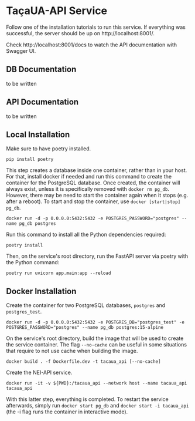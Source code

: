 # TaçaUA-API Service

Follow one of the installation tutorials to run this service. If everything was successful, the server should be up on http://localhost:8001/.

Check http://localhost:8001/docs to watch the API documentation with Swagger UI.

## DB Documentation
 to be written
<!-- TODO: complete -->

## API Documentation
 to be written
<!-- TODO: complete -->

## Local Installation

Make sure to have poetry installed.
```
pip install poetry
```

This step creates a database inside one container, rather than in your host. For that, install docker if needed and run this command to create the container for the PostgreSQL database. Once created, the container will always exist, unless it is specifically removed with `docker rm pg_db`. However, there may be need to start the container again when it stops (e.g. after a reboot). To start and stop the container, use `docker [start|stop] pg_db`.
```
docker run -d -p 0.0.0.0:5432:5432 -e POSTGRES_PASSWORD="postgres" --name pg_db postgres
```

Run this command to install all the Python dependencies required:
```
poetry install
```

Then, on the service's root directory, run the FastAPI server via poetry with the Python command: 
```
poetry run uvicorn app.main:app --reload
```

## Docker Installation

Create the container for two PostgreSQL databases, `postgres` and `postgres_test`.
```
docker run -d -p 0.0.0.0:5432:5432 -e POSTGRES_DB="postgres_test" -e POSTGRES_PASSWORD="postgres" --name pg_db postgres:15-alpine
```

On the service's root directory, build the image that will be used to create the service container. The flag `--no-cache` can be useful in some situations that require to not use cache when building the image.
```
docker build . -f Dockerfile.dev -t tacaua_api [--no-cache]
```

Create the NEI-API service.
```
docker run -it -v ${PWD}:/tacaua_api --network host --name tacaua_api tacaua_api
```

With this latter step, everything is completed. To restart the service afterwards, simply run `docker start pg_db` and `docker start -i tacaua_api` (the -i flag runs the container in interactive mode).

